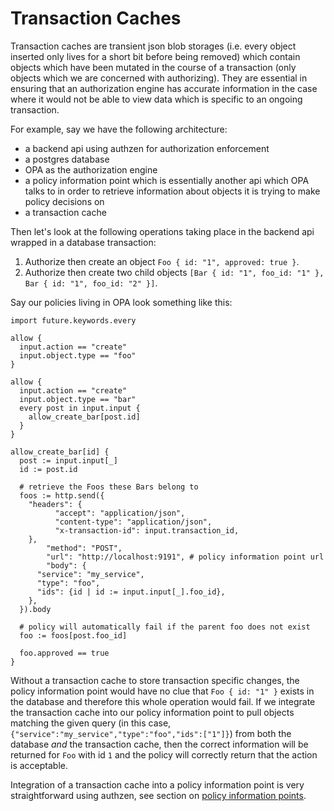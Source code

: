# Transaction Caches
Transaction caches are transient json blob storages (i.e. every object inserted only lives for a short bit before being removed) which contain objects which have been mutated in the course of a transaction (only objects which we are concerned with authorizing).
They are essential in ensuring that an authorization engine has accurate information in the case where it would not be able to view data which is specific to an ongoing transaction.

For example, say we have the following architecture:
- a backend api using authzen for authorization enforcement
- a postgres database
- OPA as the authorization engine
- a policy information point which is essentially another api which OPA talks to in order to retrieve information about objects it is trying to make policy decisions on
- a transaction cache

Then let's look at the following operations taking place in the backend api wrapped in a database transaction:

1. Authorize then create an object `Foo { id: "1", approved: true }`.
2. Authorize then create two child objects `[Bar { id: "1", foo_id: "1" }, Bar { id: "1", foo_id: "2" }]`.

Say our policies living in OPA look something like this:
```rego
import future.keywords.every

allow {
  input.action == "create"
  input.object.type == "foo"
}

allow {
  input.action == "create"
  input.object.type == "bar"
  every post in input.input {
    allow_create_bar[post.id]
  }
}

allow_create_bar[id] {
  post := input.input[_]
  id := post.id

  # retrieve the Foos these Bars belong to
  foos := http.send({
    "headers": {
		  "accept": "application/json",
		  "content-type": "application/json",
		  "x-transaction-id": input.transaction_id,
    },
		"method": "POST",
		"url": "http://localhost:9191", # policy information point url
		"body": {
      "service": "my_service",
      "type": "foo",
      "ids": {id | id := input.input[_].foo_id},
    },
  }).body

  # policy will automatically fail if the parent foo does not exist
  foo := foos[post.foo_id]

  foo.approved == true
}
```

Without a transaction cache to store transaction specific changes, the policy information point would
have no clue that `Foo { id: "1" }` exists in the database and therefore this whole operation would fail.
If we integrate the transaction cache into our policy information point to pull objects matching the
given query (in this case, `{"service":"my_service","type":"foo","ids":["1"]}`) from both the database *and*
the transaction cache, then the correct information will be returned for `Foo` with id `1` and the policy
will correctly return that the action is acceptable.

Integration of a transaction cache into a policy information point is very straightforward using authzen, see section on [policy information points](#policy-information-points).
